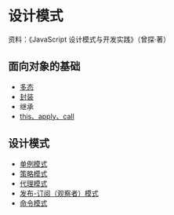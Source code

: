 # 设计模式

资料：《JavaScript 设计模式与开发实践》（曾探·著）

## 面向对象的基础
- [多态](https://github.com/aimeefe/design-patterns/blob/master/base_dt.md)
- [封装](https://github.com/aimeefe/design-patterns/blob/master/base_fz.md)
- 继承
- [this、apply、call](https://github.com/aimeefe/design-patterns/tree/master/demo01)

## 设计模式
- [单例模式](https://github.com/aimeefe/design-patterns/tree/master/demo02)
- [策略模式](https://github.com/aimeefe/design-patterns/tree/master/demo03)
- [代理模式](https://github.com/aimeefe/design-patterns/tree/master/demo04)
- [发布-订阅（观察者）模式](https://github.com/aimeefe/design-patterns/tree/master/demo05)
- [命令模式](https://github.com/aimeefe/design-patterns/tree/master/demo06)




